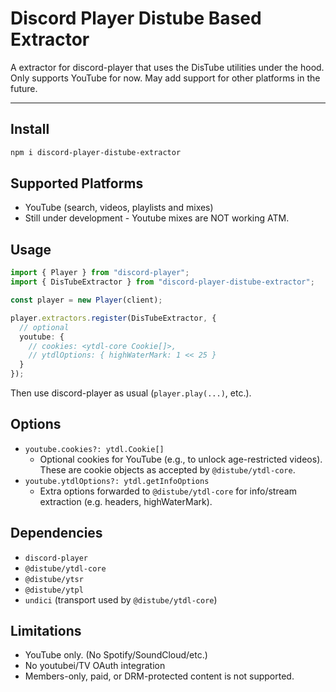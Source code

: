 # Discord Player Distube Based Extractor

A extractor for discord-player that uses the DisTube utilities under the hood.
Only supports YouTube for now. May add support for other platforms in the future.

---

## Install

```bash
npm i discord-player-distube-extractor
```

## Supported Platforms

- YouTube (search, videos, playlists and mixes)
- Still under development - Youtube mixes are NOT working ATM.

## Usage

```ts
import { Player } from "discord-player";
import { DisTubeExtractor } from "discord-player-distube-extractor";

const player = new Player(client);

player.extractors.register(DisTubeExtractor, {
  // optional
  youtube: {
    // cookies: <ytdl-core Cookie[]>,
    // ytdlOptions: { highWaterMark: 1 << 25 }
  }
});
```

Then use discord-player as usual (`player.play(...)`, etc.).

## Options

- `youtube.cookies?: ytdl.Cookie[]`
  - Optional cookies for YouTube (e.g., to unlock age-restricted videos). These are cookie objects as accepted by `@distube/ytdl-core`.
- `youtube.ytdlOptions?: ytdl.getInfoOptions`
  - Extra options forwarded to `@distube/ytdl-core` for info/stream extraction (e.g. headers, highWaterMark).


## Dependencies

- `discord-player`
- `@distube/ytdl-core`
- `@distube/ytsr`
- `@distube/ytpl`
- `undici` (transport used by `@distube/ytdl-core`)

## Limitations

- YouTube only. (No Spotify/SoundCloud/etc.)
- No youtubei/TV OAuth integration
- Members-only, paid, or DRM-protected content is not supported.
